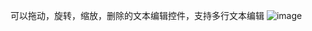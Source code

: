 可以拖动，旋转，缩放，删除的文本编辑控件，支持多行文本编辑
![image](https://github.com/wujie1314520/TextStickerViewDemo/raw/master/screenshot/sr.jpg)